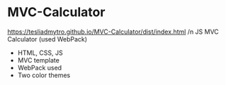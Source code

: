 # MVC-Calculator
https://tesliadmytro.github.io/MVC-Calculator/dist/index.html /n
JS MVC Calculator (used WebPack)
- HTML, CSS, JS
- MVC template
- WebPack used 
- Two color themes

